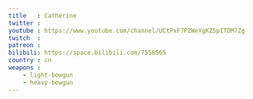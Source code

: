 ```yaml
---
title   : Catherine
twitter :
youtube : https://www.youtube.com/channel/UCtPxF7PZWeYgKZ5pITDM7Zg
twitch  :
patreon :
bilibili: https://space.bilibili.com/7558565
country : cn
weapons :
    - light-bowgun
    - heavy-bowgun
---
```

